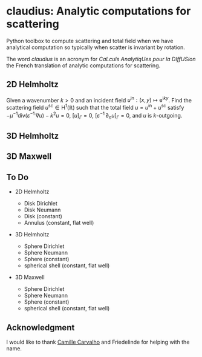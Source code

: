 # claudius: Analytic computations for scattering

Python toolbox to compute scattering and total field when we have analytical computation so typically when scatter is invariant by rotation.

The word _claudius_ is an acronym for _CaLculs AnalytiqUes pour la DIffUSion_ the French translation of analytic computations for scattering.

## 2D Helmholtz

Given a wavenumber $k > 0$ and an incident field $u^{\mathsf{in}} : (x,y) \mapsto \mathsf{e}^{\mathsf{i} k y}$. Find the scattering field $u^{\mathsf{sc}} \in \mathrm{H}^1(\mathbb{R})$ such that the total field $u = u^{\mathsf{in}} + u^{\mathsf{sc}}$ satisfy $-\mu^{-1}\mathrm{div}(\varepsilon^{-1}\, \nabla u) - k^2 u = 0$, $[u]_\Gamma = 0$, $[\varepsilon^{-1}\, \partial_n u]_\Gamma = 0$, and $u$ is $k$-outgoing.

## 3D Helmholtz

## 3D Maxwell

## To Do

- 2D Helmholtz

  - Disk Dirichlet
  - Disk Neumann
  - Disk (constant)
  - Annulus (constant, flat well)

- 3D Helmholtz

  - Sphere Dirichlet
  - Sphere Neumann
  - Sphere (constant)
  - spherical shell (constant, flat well)

- 3D Maxwell

  - Sphere Dirichlet
  - Sphere Neumann
  - Sphere (constant)
  - spherical shell (constant, flat well)

## Acknowledgment

I would like to thank [Camille Carvalho](https://github.com/carvalhocamille) and Friedelinde for helping with the name.
